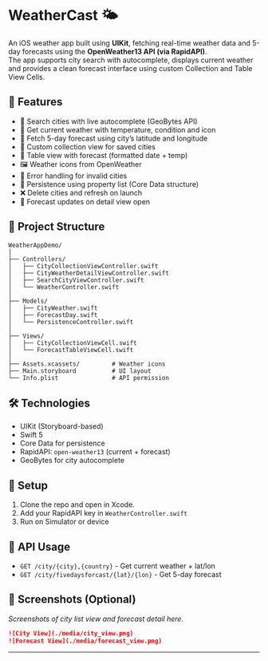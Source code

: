 # WeatherCast 🌤️

An iOS weather app built using **UIKit**, fetching real-time weather data and 5-day forecasts using the **OpenWeather13 API (via RapidAPI)**. <br>
The app supports city search with autocomplete, displays current weather and provides a clean forecast interface using custom Collection and Table View Cells.

## 📱 Features

- 🌆 Search cities with live autocomplete (GeoBytes API)
- 📡 Get current weather with temperature, condition and icon
- 📍 Fetch 5-day forecast using city’s latitude and longitude
- 🧩 Custom collection view for saved cities
- 📅 Table view with forecast (formatted date + temp)
- 🖼️ Weather icons from OpenWeather
- 🧪 Error handling for invalid cities
- 💾 Persistence using property list (Core Data structure)
- ❌ Delete cities and refresh on launch
- 🔄 Forecast updates on detail view open

## 🧱 Project Structure

```
WeatherAppDemo/
│
├── Controllers/
│   ├── CityCollectionViewController.swift
│   ├── CityWeatherDetailViewController.swift
│   ├── SearchCityViewController.swift
│   └── WeatherController.swift
│
├── Models/
│   ├── CityWeather.swift
│   ├── ForecastDay.swift
│   └── PersistenceController.swift
│
├── Views/
│   ├── CityCollectionViewCell.swift
│   └── ForecastTableViewCell.swift
│
├── Assets.xcassets/         # Weather icons
├── Main.storyboard          # UI layout
└── Info.plist               # API permission
```

## 🛠️ Technologies

- UIKit (Storyboard-based)
- Swift 5
- Core Data for persistence
- RapidAPI: `open-weather13` (current + forecast)
- GeoBytes for city autocomplete

## 🚀 Setup

1. Clone the repo and open in Xcode.
2. Add your RapidAPI key in `WeatherController.swift`
3. Run on Simulator or device

## 🔐 API Usage

- `GET /city/{city},{country}` - Get current weather + lat/lon
- `GET /city/fivedaysforcast/{lat}/{lon}` - Get 5-day forecast

## 📸 Screenshots (Optional)

_Screenshots of city list view and forecast detail here._  

```markdown
![City View](./media/city_view.png)
![Forecast View](./media/forecast_view.png)
```

---

